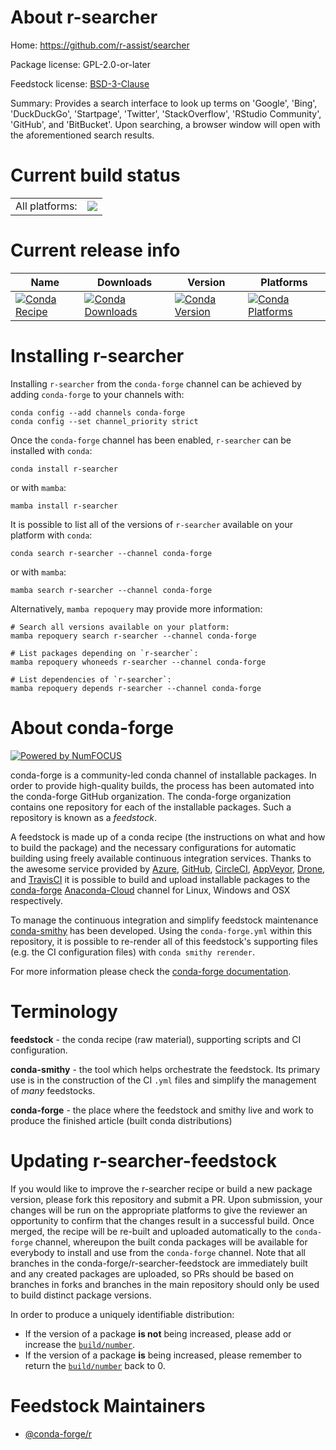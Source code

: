 About r-searcher
================

Home: https://github.com/r-assist/searcher

Package license: GPL-2.0-or-later

Feedstock license: [BSD-3-Clause](https://github.com/conda-forge/r-searcher-feedstock/blob/main/LICENSE.txt)

Summary: Provides a search interface to look up terms on 'Google', 'Bing', 'DuckDuckGo', 'Startpage', 'Twitter', 'StackOverflow', 'RStudio Community', 'GitHub', and 'BitBucket'. Upon searching, a browser window will open with the aforementioned search results.

Current build status
====================


<table><tr><td>All platforms:</td>
    <td>
      <a href="https://dev.azure.com/conda-forge/feedstock-builds/_build/latest?definitionId=10813&branchName=main">
        <img src="https://dev.azure.com/conda-forge/feedstock-builds/_apis/build/status/r-searcher-feedstock?branchName=main">
      </a>
    </td>
  </tr>
</table>

Current release info
====================

| Name | Downloads | Version | Platforms |
| --- | --- | --- | --- |
| [![Conda Recipe](https://img.shields.io/badge/recipe-r--searcher-green.svg)](https://anaconda.org/conda-forge/r-searcher) | [![Conda Downloads](https://img.shields.io/conda/dn/conda-forge/r-searcher.svg)](https://anaconda.org/conda-forge/r-searcher) | [![Conda Version](https://img.shields.io/conda/vn/conda-forge/r-searcher.svg)](https://anaconda.org/conda-forge/r-searcher) | [![Conda Platforms](https://img.shields.io/conda/pn/conda-forge/r-searcher.svg)](https://anaconda.org/conda-forge/r-searcher) |

Installing r-searcher
=====================

Installing `r-searcher` from the `conda-forge` channel can be achieved by adding `conda-forge` to your channels with:

```
conda config --add channels conda-forge
conda config --set channel_priority strict
```

Once the `conda-forge` channel has been enabled, `r-searcher` can be installed with `conda`:

```
conda install r-searcher
```

or with `mamba`:

```
mamba install r-searcher
```

It is possible to list all of the versions of `r-searcher` available on your platform with `conda`:

```
conda search r-searcher --channel conda-forge
```

or with `mamba`:

```
mamba search r-searcher --channel conda-forge
```

Alternatively, `mamba repoquery` may provide more information:

```
# Search all versions available on your platform:
mamba repoquery search r-searcher --channel conda-forge

# List packages depending on `r-searcher`:
mamba repoquery whoneeds r-searcher --channel conda-forge

# List dependencies of `r-searcher`:
mamba repoquery depends r-searcher --channel conda-forge
```


About conda-forge
=================

[![Powered by
NumFOCUS](https://img.shields.io/badge/powered%20by-NumFOCUS-orange.svg?style=flat&colorA=E1523D&colorB=007D8A)](https://numfocus.org)

conda-forge is a community-led conda channel of installable packages.
In order to provide high-quality builds, the process has been automated into the
conda-forge GitHub organization. The conda-forge organization contains one repository
for each of the installable packages. Such a repository is known as a *feedstock*.

A feedstock is made up of a conda recipe (the instructions on what and how to build
the package) and the necessary configurations for automatic building using freely
available continuous integration services. Thanks to the awesome service provided by
[Azure](https://azure.microsoft.com/en-us/services/devops/), [GitHub](https://github.com/),
[CircleCI](https://circleci.com/), [AppVeyor](https://www.appveyor.com/),
[Drone](https://cloud.drone.io/welcome), and [TravisCI](https://travis-ci.com/)
it is possible to build and upload installable packages to the
[conda-forge](https://anaconda.org/conda-forge) [Anaconda-Cloud](https://anaconda.org/)
channel for Linux, Windows and OSX respectively.

To manage the continuous integration and simplify feedstock maintenance
[conda-smithy](https://github.com/conda-forge/conda-smithy) has been developed.
Using the ``conda-forge.yml`` within this repository, it is possible to re-render all of
this feedstock's supporting files (e.g. the CI configuration files) with ``conda smithy rerender``.

For more information please check the [conda-forge documentation](https://conda-forge.org/docs/).

Terminology
===========

**feedstock** - the conda recipe (raw material), supporting scripts and CI configuration.

**conda-smithy** - the tool which helps orchestrate the feedstock.
                   Its primary use is in the construction of the CI ``.yml`` files
                   and simplify the management of *many* feedstocks.

**conda-forge** - the place where the feedstock and smithy live and work to
                  produce the finished article (built conda distributions)


Updating r-searcher-feedstock
=============================

If you would like to improve the r-searcher recipe or build a new
package version, please fork this repository and submit a PR. Upon submission,
your changes will be run on the appropriate platforms to give the reviewer an
opportunity to confirm that the changes result in a successful build. Once
merged, the recipe will be re-built and uploaded automatically to the
`conda-forge` channel, whereupon the built conda packages will be available for
everybody to install and use from the `conda-forge` channel.
Note that all branches in the conda-forge/r-searcher-feedstock are
immediately built and any created packages are uploaded, so PRs should be based
on branches in forks and branches in the main repository should only be used to
build distinct package versions.

In order to produce a uniquely identifiable distribution:
 * If the version of a package **is not** being increased, please add or increase
   the [``build/number``](https://docs.conda.io/projects/conda-build/en/latest/resources/define-metadata.html#build-number-and-string).
 * If the version of a package **is** being increased, please remember to return
   the [``build/number``](https://docs.conda.io/projects/conda-build/en/latest/resources/define-metadata.html#build-number-and-string)
   back to 0.

Feedstock Maintainers
=====================

* [@conda-forge/r](https://github.com/conda-forge/r/)

